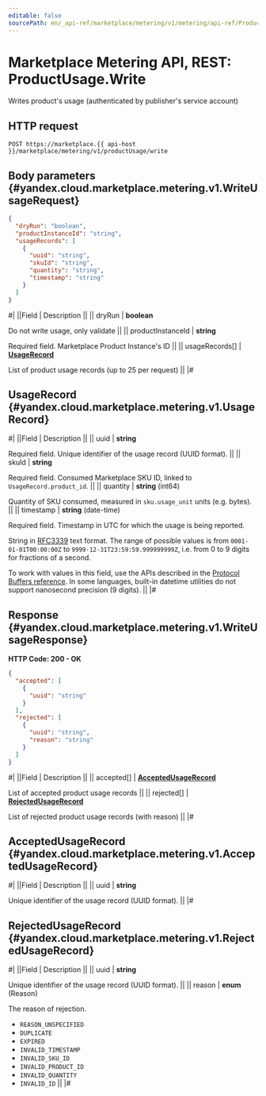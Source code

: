 ```yaml
---
editable: false
sourcePath: en/_api-ref/marketplace/metering/v1/metering/api-ref/ProductUsage/write.md
---
```


# Marketplace Metering API, REST: ProductUsage.Write

Writes product's usage (authenticated by publisher's service account)

## HTTP request

```
POST https://marketplace.{{ api-host }}/marketplace/metering/v1/productUsage/write
```

## Body parameters {#yandex.cloud.marketplace.metering.v1.WriteUsageRequest}

```json
{
  "dryRun": "boolean",
  "productInstanceId": "string",
  "usageRecords": [
    {
      "uuid": "string",
      "skuId": "string",
      "quantity": "string",
      "timestamp": "string"
    }
  ]
}
```

#|
||Field | Description ||
|| dryRun | **boolean**

Do not write usage, only validate ||
|| productInstanceId | **string**

Required field. Marketplace Product Instance's ID ||
|| usageRecords[] | **[UsageRecord](#yandex.cloud.marketplace.metering.v1.UsageRecord)**

List of product usage records (up to 25 per request) ||
|#

## UsageRecord {#yandex.cloud.marketplace.metering.v1.UsageRecord}

#|
||Field | Description ||
|| uuid | **string**

Required field. Unique identifier of the usage record (UUID format). ||
|| skuId | **string**

Required field. Consumed Marketplace SKU ID, linked to `UsageRecord.product_id`. ||
|| quantity | **string** (int64)

Quantity of SKU consumed, measured in `sku.usage_unit` units (e.g. bytes). ||
|| timestamp | **string** (date-time)

Required field. Timestamp in UTC for which the usage is being reported.

String in [RFC3339](https://www.ietf.org/rfc/rfc3339.txt) text format. The range of possible values is from
`0001-01-01T00:00:00Z` to `9999-12-31T23:59:59.999999999Z`, i.e. from 0 to 9 digits for fractions of a second.

To work with values in this field, use the APIs described in the
[Protocol Buffers reference](https://developers.google.com/protocol-buffers/docs/reference/overview).
In some languages, built-in datetime utilities do not support nanosecond precision (9 digits). ||
|#

## Response {#yandex.cloud.marketplace.metering.v1.WriteUsageResponse}

**HTTP Code: 200 - OK**

```json
{
  "accepted": [
    {
      "uuid": "string"
    }
  ],
  "rejected": [
    {
      "uuid": "string",
      "reason": "string"
    }
  ]
}
```

#|
||Field | Description ||
|| accepted[] | **[AcceptedUsageRecord](#yandex.cloud.marketplace.metering.v1.AcceptedUsageRecord)**

List of accepted product usage records ||
|| rejected[] | **[RejectedUsageRecord](#yandex.cloud.marketplace.metering.v1.RejectedUsageRecord)**

List of rejected product usage records (with reason) ||
|#

## AcceptedUsageRecord {#yandex.cloud.marketplace.metering.v1.AcceptedUsageRecord}

#|
||Field | Description ||
|| uuid | **string**

Unique identifier of the usage record (UUID format). ||
|#

## RejectedUsageRecord {#yandex.cloud.marketplace.metering.v1.RejectedUsageRecord}

#|
||Field | Description ||
|| uuid | **string**

Unique identifier of the usage record (UUID format). ||
|| reason | **enum** (Reason)

The reason of rejection.

- `REASON_UNSPECIFIED`
- `DUPLICATE`
- `EXPIRED`
- `INVALID_TIMESTAMP`
- `INVALID_SKU_ID`
- `INVALID_PRODUCT_ID`
- `INVALID_QUANTITY`
- `INVALID_ID` ||
|#